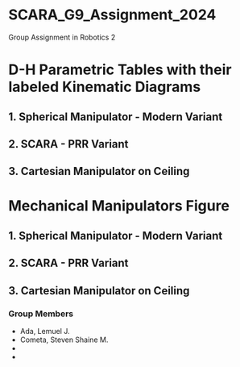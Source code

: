 # SCARA_G9_Assignment_2024
Group Assignment in Robotics 2

# D-H Parametric Tables with their labeled Kinematic Diagrams
## 1. Spherical Manipulator - Modern Variant
## 2. SCARA - PRR Variant
## 3. Cartesian Manipulator on Ceiling
# Mechanical Manipulators Figure
## 1. Spherical Manipulator - Modern Variant

## 2. SCARA - PRR Variant

## 3. Cartesian Manipulator on Ceiling

### Group Members
- Ada, Lemuel J.
- Cometa, Steven Shaine M.
-
-



